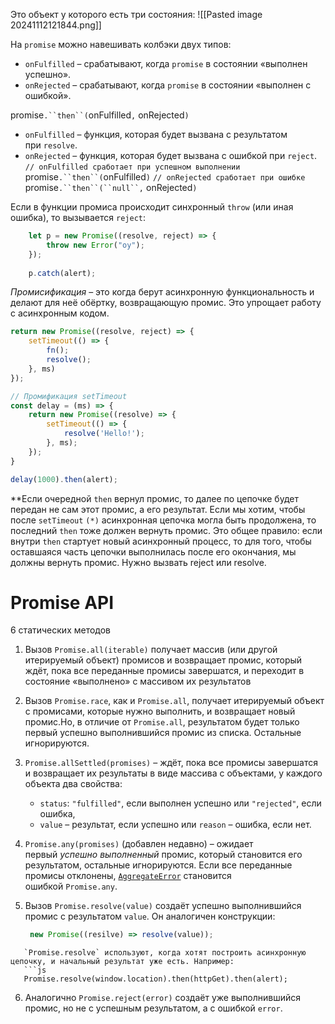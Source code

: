 Это объект у которого есть три состояния: 
	![[Pasted image 20241112121844.png]]

На `promise` можно навешивать колбэки двух типов:

- `onFulfilled` – срабатывают, когда `promise` в состоянии «выполнен успешно».
- `onRejected` – срабатывают, когда `promise` в состоянии «выполнен с ошибкой».
  
promise`.``then``(`onFulfilled`,` onRejected`)`
- `onFulfilled` – функция, которая будет вызвана с результатом при `resolve`.
- `onRejected` – функция, которая будет вызвана с ошибкой при `reject`.
`// onFulfilled сработает при успешном выполнении` promise`.``then``(`onFulfilled`)` `// onRejected сработает при ошибке` promise`.``then``(``null``,` onRejected`)`


Если в функции промиса происходит синхронный `throw` (или иная ошибка), то вызывается `reject`:

```js
	let p = new Promise((resolve, reject) => {
		throw new Error("oy");
	});
	
	p.catch(alert);
 ```



_Промисификация_ – это когда берут асинхронную функциональность и делают для неё обёртку, возвращающую промис. Это упрощает работу с асинхронным кодом.

```js 
return new Promise((resolve, reject) => {
	setTimeout(() => {
		fn();
		resolve();
	}, ms)
});
```

```js
// Промификация setTimeout
const delay = (ms) => {
	return new Promise((resolve) => {
		setTimeout(() => {
			resolve('Hello!');
		}, ms);
	});
}

delay(1000).then(alert);
```



**Если очередной `then` вернул промис, то далее по цепочке будет передан не сам этот промис, а его результат.
 Если мы хотим, чтобы после `setTimeout` `(*)` асинхронная цепочка могла быть продолжена, то последний `then` тоже должен вернуть промис. Это общее правило: если внутри `then` стартует новый асинхронный процесс, то для того, чтобы оставшаяся часть цепочки выполнилась после его окончания, мы должны вернуть промис. Нужно вызвать reject или resolve.
 
 # Promise API
 
 6 статических методов

1. Вызов `Promise.all(iterable)` получает массив (или другой итерируемый объект) промисов и возвращает промис, который ждёт, пока все переданные промисы завершатся, и переходит в состояние «выполнено» с массивом их результатов

2. Вызов `Promise.race`, как и `Promise.all`, получает итерируемый объект с промисами, которые нужно выполнить, и возвращает новый промис.Но, в отличие от `Promise.all`, результатом будет только первый успешно выполнившийся промис из списка. Остальные игнорируются.
   
3. `Promise.allSettled(promises)` – ждёт, пока все промисы завершатся и возвращает их результаты в виде массива с объектами, у каждого объекта два свойства:
    - `status`: `"fulfilled"`, если выполнен успешно или `"rejected"`, если ошибка,
    - `value` – результат, если успешно или `reason` – ошибка, если нет.
      
4. `Promise.any(promises)` (добавлен недавно) – ожидает первый _успешно выполненный_ промис, который становится его результатом, остальные игнорируются. Если все переданные промисы отклонены, [`AggregateError`](https://developer.mozilla.org/ru/docs/Web/JavaScript/Reference/Global_Objects/AggregateError) становится ошибкой `Promise.any`.
   
5. Вызов `Promise.resolve(value)` создаёт успешно выполнившийся промис с результатом `value`. Он аналогичен конструкции: 
   ```js
	new Promise((resilve) => resolve(value));
```
   `Promise.resolve` используют, когда хотят построить асинхронную цепочку, и начальный результат уже есть. Например:
   ```js
   Promise.resolve(window.location).then(httpGet).then(alert);
```

6. Аналогично `Promise.reject(error)` создаёт уже выполнившийся промис, но не с успешным результатом, а с ошибкой `error`.